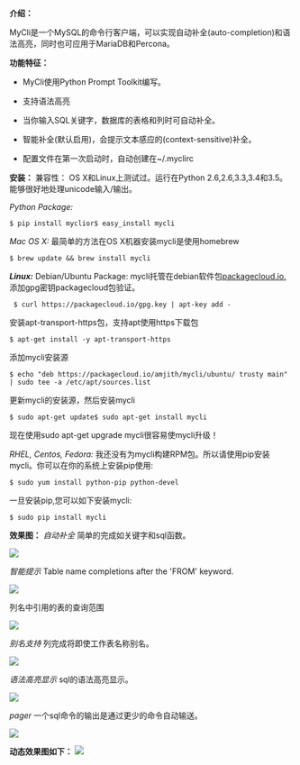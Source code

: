 **介绍：**

MyCli是一个MySQL的命令行客户端，可以实现自动补全(auto-completion)和语法高亮，同时也可应用于MariaDB和Percona。

**功能特征：**

*   MyCli使用Python Prompt Toolkit编写。

*   支持语法高亮

*   当你输入SQL关键字，数据库的表格和列时可自动补全。

*   智能补全(默认启用)，会提示文本感应的(context-sensitive)补全。

*   配置文件在第一次启动时，自动创建在~/.myclirc

**安装：**
兼容性：
OS X和Linux上测试过。运行在Python 2.6,2.6,3.3,3.4和3.5。能够很好地处理unicode输入/输出。

_Python Package:_

```
$ pip install myclior$ easy_install mycli
```

 _Mac OS X:_
最简单的方法在OS X机器安装mycli是使用homebrew

```
$ brew update && brew install mycli
```

**_Linux:_**
Debian/Ubuntu Package:
mycli托管在debian软件包[packagecloud.io.](packagecloud.io.)
添加gpg密钥packagecloud包验证。

```
 $ curl https://packagecloud.io/gpg.key | apt-key add -
```

安装apt-transport-https包，支持apt使用https下载包

```
$ apt-get install -y apt-transport-https
```

添加mycli安装源

```
$ echo "deb https://packagecloud.io/amjith/mycli/ubuntu/ trusty main" | sudo tee -a /etc/apt/sources.list
```

更新mycli的安装源，然后安装mycli

```
$ sudo apt-get update$ sudo apt-get install mycli
```

现在使用sudo apt-get upgrade mycli很容易使mycli升级！

_RHEL, Centos, Fedora:_
我还没有为mycli构建RPM包。所以请使用pip安装mycli。你可以在你的系统上安装pip使用:

```
$ sudo yum install python-pip python-devel
```

一旦安装pip,您可以如下安装mycli:

```
$ sudo pip install mycli
```
**效果图：**
_自动补全_
简单的完成如关键字和sql函数。

![](http://ofc9x1ccn.bkt.clouddn.com/mysql/auto-complite.png)

_智能提示_
Table name completions after the 'FROM' keyword.

![](http://ofc9x1ccn.bkt.clouddn.com/mysql/smart-completion.png)

列名中引用的表的查询范围

![](http://ofc9x1ccn.bkt.clouddn.com/mysql/columns.png)

_别名支持_
列完成将即使工作表名称别名。

![](http://ofc9x1ccn.bkt.clouddn.com/mysql/alias.png)

_语法高亮显示_
sql的语法高亮显示。

![](http://ofc9x1ccn.bkt.clouddn.com/mysql/syntax.png)

_pager_
一个sql命令的输出是通过更少的命令自动输送。

![](http://ofc9x1ccn.bkt.clouddn.com/mysql/pager.png)

**动态效果图如下：**
![](http://ofc9x1ccn.bkt.clouddn.com/mysql/main.gif)
